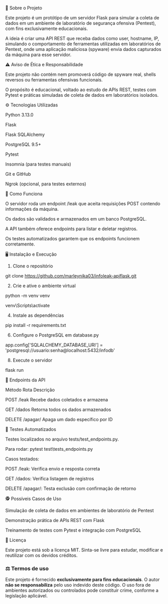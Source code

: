 📖 Sobre o Projeto

Este projeto é um protótipo de um servidor Flask para simular a coleta de dados em um ambiente de laboratório de segurança ofensiva (Pentest), com fins exclusivamente educacionais.

A ideia é criar uma API REST que receba dados como user, hostname, IP, simulando o comportamento de ferramentas utilizadas em laboratórios de Pentest, onde uma aplicação maliciosa (spyware) envia dados capturados da máquina para esse servidor.

⚠️ Aviso de Ética e Responsabilidade

Este projeto não contém nem promoverá código de spyware real, shells reversos ou ferramentas ofensivas funcionais.

O propósito é educacional, voltado ao estudo de APIs REST, testes com Pytest e práticas simuladas de coleta de dados em laboratórios isolados.

⚙️ Tecnologias Utilizadas

Python 3.13.0

Flask

Flask SQLAlchemy

PostgreSQL 9.5+

Pytest

Insomnia (para testes manuais)

Git e GitHub

Ngrok (opcional, para testes externos)

🚀 Como Funciona

O servidor roda um endpoint /leak que aceita requisições POST contendo informações da máquina.

Os dados são validados e armazenados em um banco PostgreSQL.

A API também oferece endpoints para listar e deletar registros.

Os testes automatizados garantem que os endpoints funcionem corretamente.

🖥️ Instalação e Execução
1. Clone o repositório

git clone https://github.com/marleynika03/infoleak-apiflask.git


2. Crie e ative o ambiente virtual
   
python -m venv venv

venv\Scripts\activate

4. Instale as dependências
   
pip install -r requirements.txt

6. Configure o PostgreSQL em database.py
   
app.config['SQLALCHEMY_DATABASE_URI'] = 'postgresql://usuario:senha@localhost:5432/infodb'

8. Execute o servidor
   
flask run

📡 Endpoints da API

Método	Rota	Descrição

POST	/leak	Recebe dados coletados e armazena

GET	/dados	Retorna todos os dados armazenados

DELETE	/apagar/<id>	Apaga um dado específico por ID

🧪 Testes Automatizados

Testes localizados no arquivo tests/test_endpoints.py.

Para rodar:
pytest test\tests_endpoints.py

Casos testados:

POST /leak: Verifica envio e resposta correta

GET /dados: Verifica listagem de registros

DELETE /apagar/<id>: Testa exclusão com confirmação de retorno

🕵️ Possíveis Casos de Uso

Simulação de coleta de dados em ambientes de laboratório de Pentest

Demonstração prática de APIs REST com Flask

Treinamento de testes com Pytest e integração com PostgreSQL

📝 Licença

Este projeto está sob a licença MIT. Sinta-se livre para estudar, modificar e reutilizar com os devidos créditos.

### ⚖️ Termos de uso

Este projeto é fornecido **exclusivamente para fins educacionais**. O autor **não se responsabiliza** pelo uso indevido deste código. O uso fora de ambientes autorizados ou controlados pode constituir crime, conforme a legislação aplicável.
